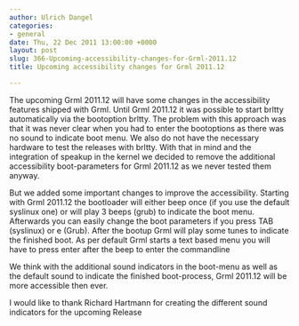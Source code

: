 ```yaml
---
author: Ulrich Dangel
categories:
- general
date: Thu, 22 Dec 2011 13:00:00 +0000
layout: post
slug: 366-Upcoming-accessibility-changes-for-Grml-2011.12
title: Upcoming accessibility changes for Grml 2011.12

---
```

The upcoming Grml 2011\.12 will have some changes in the accessibility features shipped with Grml. Until Grml 2011\.12 it was possible to start brltty automatically via the bootoption brltty. The problem with this approach was that it was never clear when you had to enter the bootoptions as there was no sound to indicate boot menu. We also do not have the necessary hardware to test the releases with brltty. With that in mind and the integration of speakup in the kernel we decided to remove the additional accessibility boot\-parameters for Grml 2011\.12 as we never tested them anyway.   
 

But we added some important changes to improve the accessibility. Starting with Grml 2011\.12 the bootloader will either beep once (if you use the default syslinux one) or will play 3 beeps (grub) to indicate the boot menu. Afterwards you can easily change the boot parameters if you press TAB (syslinux) or e (Grub). After the bootup Grml will play some tunes to indicate the finished boot. As per default Grml starts a text based menu you will have to press enter after the beep to enter the commandline

We think with the additional sound indicators in the boot\-menu as well as the default sound to indicate the finished boot\-process, Grml 2011\.12 will be more accessible then ever.

I would like to thank Richard Hartmann for creating the different sound indicators for the upcoming Release
